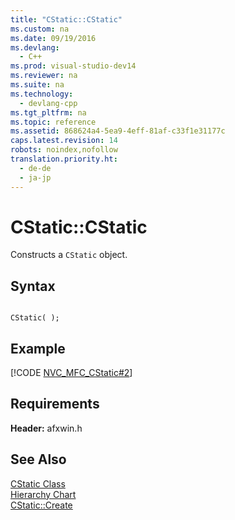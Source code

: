 ```yaml
---
title: "CStatic::CStatic"
ms.custom: na
ms.date: 09/19/2016
ms.devlang: 
  - C++
ms.prod: visual-studio-dev14
ms.reviewer: na
ms.suite: na
ms.technology: 
  - devlang-cpp
ms.tgt_pltfrm: na
ms.topic: reference
ms.assetid: 868624a4-5ea9-4eff-81af-c33f1e31177c
caps.latest.revision: 14
robots: noindex,nofollow
translation.priority.ht: 
  - de-de
  - ja-jp
---
```

# CStatic::CStatic
Constructs a `CStatic` object.  
  
## Syntax  
  
```  
  
CStatic( );  
```  
  
## Example  
 [!CODE [NVC_MFC_CStatic#2](../CodeSnippet/VS_Snippets_Cpp/NVC_MFC_CStatic#2)]  
  
## Requirements  
 **Header:** afxwin.h  
  
## See Also  
 [CStatic Class](../vs140/CStatic-Class.md)   
 [Hierarchy Chart](../vs140/Hierarchy-Chart.md)   
 [CStatic::Create](../vs140/CStatic--Create.md)
